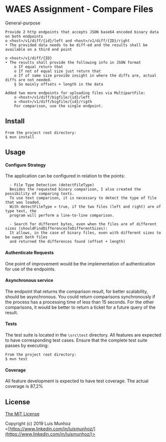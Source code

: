 # WAES Assignment - Compare Files

General-purpose

	Provide 2 http endpoints that accepts JSON base64 encoded binary data on both endpoints
	o <host>/v1/diff/{id}/left and <host>/v1/diff/{ID}/right
	• The provided data needs to be diff-ed and the results shall be available on a third end point
	
	o <host>/v1/diff/{ID}
	• The results shall provide the following info in JSON format
		o If equal return that
		o If not of equal size just return that
		o If of same size provide insight in where the diffs are, actual diffs are not needed.
		§ So mainly offsets + length in the data

	Added two more endpoints for uploading files via MultipartFile:
		o <host>/v1/diff/bigfile/{id}/left
		o <host>/v1/diff/bigfile/{id}/rigth
		For comparison, use the single endpoint.

## Install

	From the project root directory:
    $ mvn install

## Usage

#### Configure Strategy

The application can be configured in relation to the points:

	  - File Type Detection (detectFileType)
	  Besides the requested binary comparison, I also created the possibility of comparing texts.
	  To use text comparison, it is necessary to detect the type of file that was loaded.
	  With detectFileType = true, if the two files (left and right) are of type text, the
	  program will perform a line-to-line comparison.
	  
	  - Search for different bytes, even when the files are of different sizes (shouldFindDifferencesToDifferentSizes):
	  It allows, in the case of binary files, even with different sizes to be swept both files
	  and returned the differences found (offset + length)

#### Authenticate Requests

One point of improvement would be the implementation of authentication for use of the endpoints.

#### Asynchronous service

The endpoint that returns the comparison result, for better scalability, should be asynchronous.
You could return comparisons synchronously if the process has a processing time of less than 15 seconds.
For the other comparisons, it would be better to return a ticket for a future query of the result.

#### Tests

The test suite is located in the `\src\test` directory.  All features are
expected to have corresponding test cases.  Ensure that the complete test suite
passes by executing:

	From the project root directory:
	$ mvn test 


#### Coverage

All feature development is expected to have test coverage. The actual coverage is 87,2%


## License

[The MIT License](http://opensource.org/licenses/MIT)

Copyright (c) 2019 Luis Munhoz <[https://www.linkedin.com/in/luismunhoz/](https://www.linkedin.com/in/luismunhoz/)>
